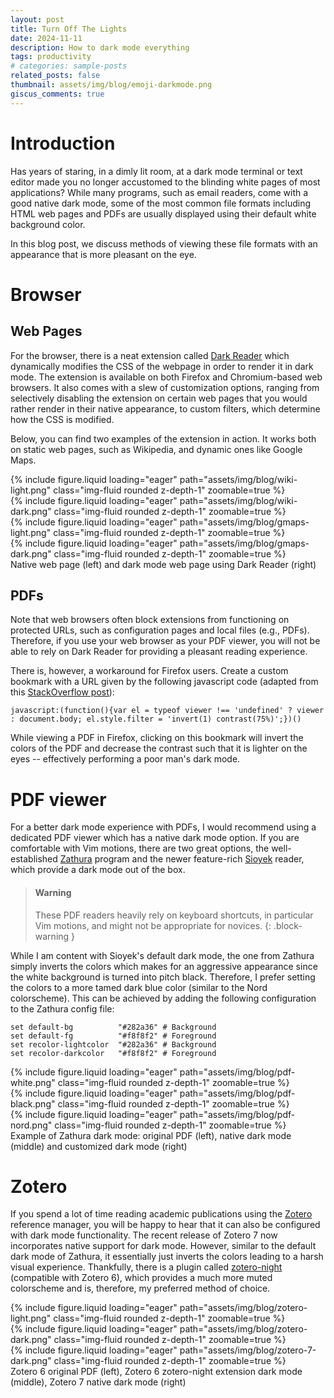 ```yaml
---
layout: post
title: Turn Off The Lights
date: 2024-11-11
description: How to dark mode everything
tags: productivity
# categories: sample-posts
related_posts: false
thumbnail: assets/img/blog/emoji-darkmode.png
giscus_comments: true
---
```


# Introduction

Has years of staring, in a dimly lit room, at a dark mode terminal or text editor made you no longer accustomed to the blinding white pages of most applications?
While many programs, such as email readers, come with a good native dark mode, some of the most common file formats including HTML web pages and PDFs are usually displayed using their default white background color.

In this blog post, we discuss methods of viewing these file formats with an appearance that is more pleasant on the eye.

# Browser

## Web Pages

For the browser, there is a neat extension called [Dark Reader](https://darkreader.org/) which dynamically modifies the CSS of the webpage in order to render it in dark mode.
The extension is available on both Firefox and Chromium-based web browsers.
It also comes with a slew of customization options, ranging from selectively disabling the extension on certain web pages that you would rather render in their native appearance, to custom filters, which determine how the CSS is modified.

Below, you can find two examples of the extension in action.
It works both on static web pages, such as Wikipedia, and dynamic ones like Google Maps.

<div class="row mt-3">
    <div class="col-sm mt-3 mt-md-0">
        {% include figure.liquid loading="eager" path="assets/img/blog/wiki-light.png" class="img-fluid rounded z-depth-1" zoomable=true %}
    </div>
    <div class="col-sm mt-3 mt-md-0">
        {% include figure.liquid loading="eager" path="assets/img/blog/wiki-dark.png" class="img-fluid rounded z-depth-1" zoomable=true %}
    </div>
</div>
<div class="row mt-3">
    <div class="col-sm mt-3 mt-md-0">
        {% include figure.liquid loading="eager" path="assets/img/blog/gmaps-light.png" class="img-fluid rounded z-depth-1" zoomable=true %}
    </div>
    <div class="col-sm mt-3 mt-md-0">
        {% include figure.liquid loading="eager" path="assets/img/blog/gmaps-dark.png" class="img-fluid rounded z-depth-1" zoomable=true %}
    </div>
</div>
<div class="caption">
    Native web page (left) and dark mode web page using Dark Reader (right)
</div>

## PDFs

Note that web browsers often block extensions from functioning on protected URLs, such as configuration pages and local files (e.g., PDFs).
Therefore, if you use your web browser as your PDF viewer, you will not be able to rely on Dark Reader for providing a pleasant reading experience.

There is, however, a workaround for Firefox users.
Create a custom bookmark with a URL given by the following javascript code (adapted from this [StackOverflow post](https://stackoverflow.com/questions/61814564/how-can-i-enable-dark-mode-when-viewing-a-pdf-file-in-firefox)):

```
javascript:(function(){var el = typeof viewer !== 'undefined' ? viewer : document.body; el.style.filter = 'invert(1) contrast(75%)';})()
```

While viewing a PDF in Firefox, clicking on this bookmark will invert the colors of the PDF and decrease the contrast such that it is lighter on the eyes -- effectively performing a poor man's dark mode.

# PDF viewer

For a better dark mode experience with PDFs, I would recommend using a dedicated PDF viewer which has a native dark mode option.
If you are comfortable with Vim motions, there are two great options, the well-established [Zathura](https://pwmt.org/projects/zathura/) program and the newer feature-rich [Sioyek](https://sioyek.info/) reader, which provide a dark mode out of the box.

> #### Warning
>
> These PDF readers heavily rely on keyboard shortcuts, in particular Vim motions, and might not be appropriate for novices.
> {: .block-warning }

While I am content with Sioyek's default dark mode, the one from Zathura simply inverts the colors which makes for an aggressive appearance since the white background is turned into pitch black.
Therefore, I prefer setting the colors to a more tamed dark blue color (similar to the Nord colorscheme).
This can be achieved by adding the following configuration to the Zathura config file:

```
set default-bg          "#282a36" # Background
set default-fg          "#f8f8f2" # Foreground
set recolor-lightcolor  "#282a36" # Background
set recolor-darkcolor   "#f8f8f2" # Foreground
```

<div class="row mt-3">
    <div class="col-sm mt-3 mt-md-0">
        {% include figure.liquid loading="eager" path="assets/img/blog/pdf-white.png" class="img-fluid rounded z-depth-1" zoomable=true %}
    </div>
    <div class="col-sm mt-3 mt-md-0">
        {% include figure.liquid loading="eager" path="assets/img/blog/pdf-black.png" class="img-fluid rounded z-depth-1" zoomable=true %}
    </div>
    <div class="col-sm mt-3 mt-md-0">
        {% include figure.liquid loading="eager" path="assets/img/blog/pdf-nord.png" class="img-fluid rounded z-depth-1" zoomable=true %}
    </div>
</div>
<div class="caption">
    Example of Zathura dark mode: original PDF (left), native dark mode (middle) and customized dark mode (right)
</div>

# Zotero

If you spend a lot of time reading academic publications using the [Zotero](https://www.zotero.org/) reference manager, you will be happy to hear that it can also be configured with dark mode functionality.
The recent release of Zotero 7 now incorporates native support for dark mode.
However, similar to the default dark mode of Zathura, it essentially just inverts the colors leading to a harsh visual experience.
Thankfully, there is a plugin called [zotero-night](https://github.com/tefkah/zotero-night) (compatible with Zotero 6), which provides a much more muted colorscheme and is, therefore, my preferred method of choice.

<div class="row mt-3">
    <div class="col-sm mt-3 mt-md-0">
        {% include figure.liquid loading="eager" path="assets/img/blog/zotero-light.png" class="img-fluid rounded z-depth-1" zoomable=true %}
    </div>
    <div class="col-sm mt-3 mt-md-0">
        {% include figure.liquid loading="eager" path="assets/img/blog/zotero-dark.png" class="img-fluid rounded z-depth-1" zoomable=true %}
    </div>
    <div class="col-sm mt-3 mt-md-0">
        {% include figure.liquid loading="eager" path="assets/img/blog/zotero-7-dark.png" class="img-fluid rounded z-depth-1" zoomable=true %}
    </div>
</div>
<div class="caption">
    Zotero 6 original PDF (left), Zotero 6 zotero-night extension dark mode (middle), Zotero 7 native dark mode (right)
</div>

